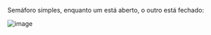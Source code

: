 Semáforo simples, enquanto um está aberto, o outro está fechado:

![image](https://user-images.githubusercontent.com/54655396/207966097-35a1462f-1fc3-4d0c-8013-dd6cf72a720c.png)
